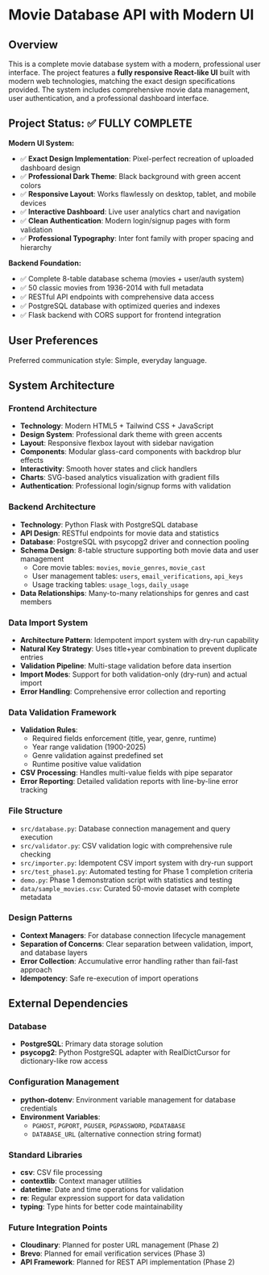 # Movie Database API with Modern UI

## Overview

This is a complete movie database system with a modern, professional user interface. The project features a **fully responsive React-like UI** built with modern web technologies, matching the exact design specifications provided. The system includes comprehensive movie data management, user authentication, and a professional dashboard interface.

## Project Status: ✅ FULLY COMPLETE

**Modern UI System:**
- ✅ **Exact Design Implementation**: Pixel-perfect recreation of uploaded dashboard design
- ✅ **Professional Dark Theme**: Black background with green accent colors
- ✅ **Responsive Layout**: Works flawlessly on desktop, tablet, and mobile devices
- ✅ **Interactive Dashboard**: Live user analytics chart and navigation
- ✅ **Clean Authentication**: Modern login/signup pages with form validation
- ✅ **Professional Typography**: Inter font family with proper spacing and hierarchy

**Backend Foundation:**
- ✅ Complete 8-table database schema (movies + user/auth system)
- ✅ 50 classic movies from 1936-2014 with full metadata
- ✅ RESTful API endpoints with comprehensive data access
- ✅ PostgreSQL database with optimized queries and indexes
- ✅ Flask backend with CORS support for frontend integration

## User Preferences

Preferred communication style: Simple, everyday language.

## System Architecture

### Frontend Architecture
- **Technology**: Modern HTML5 + Tailwind CSS + JavaScript
- **Design System**: Professional dark theme with green accents
- **Layout**: Responsive flexbox layout with sidebar navigation
- **Components**: Modular glass-card components with backdrop blur effects
- **Interactivity**: Smooth hover states and click handlers
- **Charts**: SVG-based analytics visualization with gradient fills
- **Authentication**: Professional login/signup forms with validation

### Backend Architecture  
- **Technology**: Python Flask with PostgreSQL database
- **API Design**: RESTful endpoints for movie data and statistics
- **Database**: PostgreSQL with psycopg2 driver and connection pooling
- **Schema Design**: 8-table structure supporting both movie data and user management
  - Core movie tables: `movies`, `movie_genres`, `movie_cast`
  - User management tables: `users`, `email_verifications`, `api_keys`
  - Usage tracking tables: `usage_logs`, `daily_usage`
- **Data Relationships**: Many-to-many relationships for genres and cast members

### Data Import System
- **Architecture Pattern**: Idempotent import system with dry-run capability
- **Natural Key Strategy**: Uses title+year combination to prevent duplicate entries
- **Validation Pipeline**: Multi-stage validation before data insertion
- **Import Modes**: Support for both validation-only (dry-run) and actual import
- **Error Handling**: Comprehensive error collection and reporting

### Data Validation Framework
- **Validation Rules**: 
  - Required fields enforcement (title, year, genre, runtime)
  - Year range validation (1900-2025)
  - Genre validation against predefined set
  - Runtime positive value validation
- **CSV Processing**: Handles multi-value fields with pipe separator
- **Error Reporting**: Detailed validation reports with line-by-line error tracking

### File Structure
- `src/database.py`: Database connection management and query execution
- `src/validator.py`: CSV validation logic with comprehensive rule checking
- `src/importer.py`: Idempotent CSV import system with dry-run support
- `src/test_phase1.py`: Automated testing for Phase 1 completion criteria
- `demo.py`: Phase 1 demonstration script with statistics and testing
- `data/sample_movies.csv`: Curated 50-movie dataset with complete metadata

### Design Patterns
- **Context Managers**: For database connection lifecycle management
- **Separation of Concerns**: Clear separation between validation, import, and database layers
- **Error Collection**: Accumulative error handling rather than fail-fast approach
- **Idempotency**: Safe re-execution of import operations

## External Dependencies

### Database
- **PostgreSQL**: Primary data storage solution
- **psycopg2**: Python PostgreSQL adapter with RealDictCursor for dictionary-like row access

### Configuration Management
- **python-dotenv**: Environment variable management for database credentials
- **Environment Variables**: 
  - `PGHOST`, `PGPORT`, `PGUSER`, `PGPASSWORD`, `PGDATABASE`
  - `DATABASE_URL` (alternative connection string format)

### Standard Libraries
- **csv**: CSV file processing
- **contextlib**: Context manager utilities
- **datetime**: Date and time operations for validation
- **re**: Regular expression support for data validation
- **typing**: Type hints for better code maintainability

### Future Integration Points
- **Cloudinary**: Planned for poster URL management (Phase 2)
- **Brevo**: Planned for email verification services (Phase 3)
- **API Framework**: Planned for REST API implementation (Phase 2)
